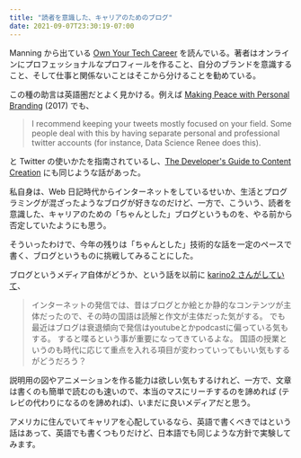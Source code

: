 ```yaml
---
title: "読者を意識した、キャリアのためのブログ"
date: 2021-09-07T23:30:19-07:00
---
```

Manning から出ている [Own Your Tech Career](https://www.manning.com/books/own-your-tech-career) を読んでいる。著者はオンラインにプロフェッショナルなプロフィールを作ること、自分のブランドを意識すること、そして仕事と関係ないことはそこから分けることを勧めている。

この種の助言は英語圏だとよく見かける。例えば [Making Peace with Personal Branding](https://www.fast.ai/2017/12/18/personal-brand/) (2017) でも、

> I recommend keeping your tweets mostly focused on your field. Some people deal with this by having separate personal and professional twitter accounts (for instance, Data Science Renee does this).

と Twitter の使いかたを指南されているし、[The Developer's Guide
to Content Creation](https://www.developersguidetocontent.com/) にも同じような話があった。

私自身は、Web 日記時代からインターネットをしているせいか、生活とプログラミングが混ざったようなブログが好きなのだけど、一方で、こういう、読者を意識した、キャリアのための「ちゃんとした」ブログというものを、やる前から否定していたようにも思う。

そういったわけで、今年の残りは「ちゃんとした」技術的な話を一定のペースで書く、ブログというものに挑戦してみることにした。

ブログというメディア自体がどうか、という話を以前に [karino2 さんがしていて](https://karino2.github.io/2021/07/21/kokugo_and_internet.html)、

> インターネットの発信では、昔はブログとか絵とか静的なコンテンツが主体だったので、その時の国語は読解と作文が主体だった気がする。 でも最近はブログは衰退傾向で発信はyoutubeとかpodcastに偏っている気もする。 すると喋るという事が重要になってきているよな。 国語の授業というのも時代に応じて重点を入れる項目が変わっていってもいい気もするがどうだろう？

説明用の図やアニメーションを作る能力は欲しい気もするけれど、一方で、文章は書くのも簡単で読むのも速いので、本当のマスにリーチするのを諦めれば (テレビの代わりになるのを諦めれば)、いまだに良いメディアだと思う。

アメリカに住んでいてキャリアを心配しているなら、英語で書くべきではという話はあって、英語でも書くつもりだけど、日本語でも同じような方針で実験してみます。
